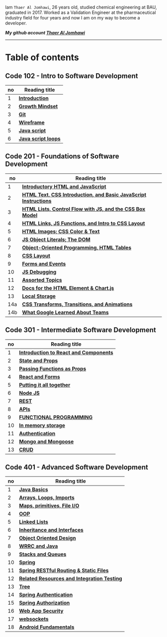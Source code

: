 Iam `Thaer Al Jomhawi`, 26 years old, studied chemical engineering at BAU, graduated in 2017. Worked as a Validation Engineer at the pharmaceutical industry field for four years and now I am on my way to become a developer.

**_My github account [Thaer Al Jomhawi](https://github.com/ThaerJomhawi)_**

---

# Table of contents

## **Code 102 - Intro to Software Development**

| no  | Reading title                            |
| --- | ---------------------------------------- |
| 1   | **[Introduction](./README.md)**          |
| 2   | **[Growth Mindset](./Growthmindset.md)** |
| 3   | **[Git](./Read02)**                      |
| 4   | **[ Wireframe](./Read03)**               |
| 5   | **[ Java script](./Read04)**             |
| 6   | **[ Java script loops](./Read05)**       |

###

## **Code 201 - Foundations of Software Development**

| no  | Reading title                                                                      |
| --- | ---------------------------------------------------------------------------------- |
| 1   | **[Introductory HTML and JavaScript](./class01.md)**                               |
| 2   | **[HTML Text, CSS Introduction, and Basic JavaScript Instructions](./class02.md)** |
| 3   | **[HTML Lists, Control Flow with JS, and the CSS Box Model](./class03.md)**        |
| 4   | **[HTML Links, JS Functions, and Intro to CSS Layout](./class04.md)**              |
| 5   | **[HTML Images; CSS Color & Text](./class05.md)**                                  |
| 6   | **[JS Object Literals; The DOM](./class06.md)**                                    |
| 7   | **[Object-Oriented Programming, HTML Tables](./class07.md)**                       |
| 8   | **[CSS Layout](./class08.md)**                                                     |
| 9   | **[Forms and Events](./class09.md)**                                               |
| 10  | **[JS Debugging](./class10.md)**                                                   |
| 11  | **[Assorted Topics](./class11.md)**                                                |
| 12  | **[Docs for the HTML Element & Chart.js](./class12.md)**                           |
| 13  | **[ Local Storage](./class13.md)**                                                 |
| 14a | **[ CSS Transforms, Transitions, and Animations](./class14a.md)**                  |
| 14b | **[ What Google Learned About Teams](./class14b.md)**                              |

###

## **Code 301 - Intermediate Software Development**

| no  | Reading title                                                    |
| --- | ---------------------------------------------------------------- |
| 1   | **[Introduction to React and Components](./code301/class01.md)** |
| 2   | **[State and Props](./code301/class02.md)**                      |
| 3   | **[Passing Functions as Props](./code301/class03.md)**           |
| 4   | **[React and Forms](./code301/class04.md)**                      |
| 5   | **[Putting it all together](./code301/class05.md)**              |
| 6   | **[Node JS](./code301/class06.md)**                              |
| 7   | **[REST](./code301/class07.md)**                                 |
| 8   | **[APIs](./code301/class08.md)**                                 |
| 9   | **[FUNCTIONAL PROGRAMMING](./code301/class09.md)**               |
| 10  | **[In memory storage](./code301/class10.md)**                    |
| 11  | **[Authentication](./code301/class11.md)**                       |
| 12  | **[Mongo and Mongoose](./code301/class12.md)**                   |
| 13  | **[CRUD](./code301/class13.md)**                                 |

###

## **Code 401 - Advanced Software Development**

| no  | Reading title                                                         |
| --- | --------------------------------------------------------------------- |
| 1   | **[Java Basics](./code401/class01.md)**                               |
| 2   | **[Arrays, Loops, Imports](./code401/class02.md)**                    |
| 3   | **[Maps, primitives, File I/O](./code401/class03.md)**                |
| 4   | **[OOP](./code401/class04.md)**                                       |
| 5   | **[Linked Lists](./code401/class05.md)**                              |
| 6   | **[Inheritance and Interfaces](./code401/class06.md)**                |
| 7   | **[Object Oriented Design](./code401/class08.md)**                    |
| 8   | **[WRRC and Java](./code401/class09.md)**                             |
| 9   | **[Stacks and Queues](./code401/class10.md)**                         |
| 10  | **[Spring](./code401/class11.md)**                                    |
| 11  | **[Spring RESTful Routing & Static Files](./code401/class12.md)**     |
| 12  | **[Related Resources and Integration Testing](./code401/class13.md)** |
| 13  | **[Tree](./code401/class14.md)**                                      |
| 14  | **[Spring Authentication](./code401/class15.md)**                     |
| 15  | **[Spring Authorization](./code401/class17.md)**                      |
| 16  | **[Web App Security](./code401/class18.md)**                          |
| 17  | **[websockets](./code401/class19.md)**                                |
| 18 | **[Android Fundamentals](./code401/class20.md)**                                |

